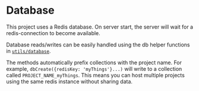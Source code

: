 # Database

This project uses a Redis database. On server start, the server will wait for a redis-connection to become available.

Database reads/writes can be easily handled using the db helper functions in [`utils/database`](https://github.com/georgegillams/webapp-boilerplate/blob/master/server/utils/database).

The methods automatically prefix collections with the project name. For example, `dbCreate({redisKey: 'myThings'}...)` will write to a collection called `PROJECT_NAME_myThings`. This means you can host multiple projects using the same redis instance without sharing data.
